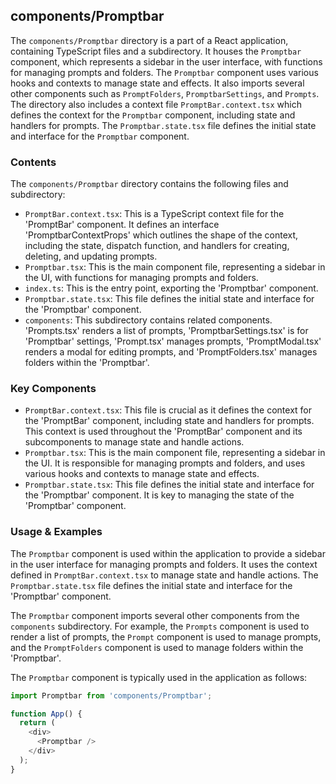 
## components/Promptbar

The `components/Promptbar` directory is a part of a React application, containing TypeScript files and a subdirectory. It houses the `Promptbar` component, which represents a sidebar in the user interface, with functions for managing prompts and folders. The `Promptbar` component uses various hooks and contexts to manage state and effects. It also imports several other components such as `PromptFolders`, `PromptbarSettings`, and `Prompts`. The directory also includes a context file `PromptBar.context.tsx` which defines the context for the `Promptbar` component, including state and handlers for prompts. The `Promptbar.state.tsx` file defines the initial state and interface for the `Promptbar` component.

### Contents

The `components/Promptbar` directory contains the following files and subdirectory:

- `PromptBar.context.tsx`: This is a TypeScript context file for the 'PromptBar' component. It defines an interface 'PromptbarContextProps' which outlines the shape of the context, including the state, dispatch function, and handlers for creating, deleting, and updating prompts.
- `Promptbar.tsx`: This is the main component file, representing a sidebar in the UI, with functions for managing prompts and folders.
- `index.ts`: This is the entry point, exporting the 'Promptbar' component.
- `Promptbar.state.tsx`: This file defines the initial state and interface for the 'Promptbar' component.
- `components`: This subdirectory contains related components. 'Prompts.tsx' renders a list of prompts, 'PromptbarSettings.tsx' is for 'Promptbar' settings, 'Prompt.tsx' manages prompts, 'PromptModal.tsx' renders a modal for editing prompts, and 'PromptFolders.tsx' manages folders within the 'Promptbar'.

### Key Components

- `PromptBar.context.tsx`: This file is crucial as it defines the context for the 'PromptBar' component, including state and handlers for prompts. This context is used throughout the 'PromptBar' component and its subcomponents to manage state and handle actions.
- `Promptbar.tsx`: This is the main component file, representing a sidebar in the UI. It is responsible for managing prompts and folders, and uses various hooks and contexts to manage state and effects.
- `Promptbar.state.tsx`: This file defines the initial state and interface for the 'Promptbar' component. It is key to managing the state of the 'Promptbar' component.

### Usage & Examples

The `Promptbar` component is used within the application to provide a sidebar in the user interface for managing prompts and folders. It uses the context defined in `PromptBar.context.tsx` to manage state and handle actions. The `Promptbar.state.tsx` file defines the initial state and interface for the 'Promptbar' component.

The `Promptbar` component imports several other components from the `components` subdirectory. For example, the `Prompts` component is used to render a list of prompts, the `Prompt` component is used to manage prompts, and the `PromptFolders` component is used to manage folders within the 'Promptbar'.

The `Promptbar` component is typically used in the application as follows:

```typescript
import Promptbar from 'components/Promptbar';

function App() {
  return (
    <div>
      <Promptbar />
    </div>
  );
}
```

